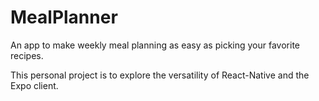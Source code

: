 # MealPlanner
An app to make weekly meal planning as easy as picking your favorite recipes.

This personal project is to explore the versatility of React-Native and the Expo client. 
